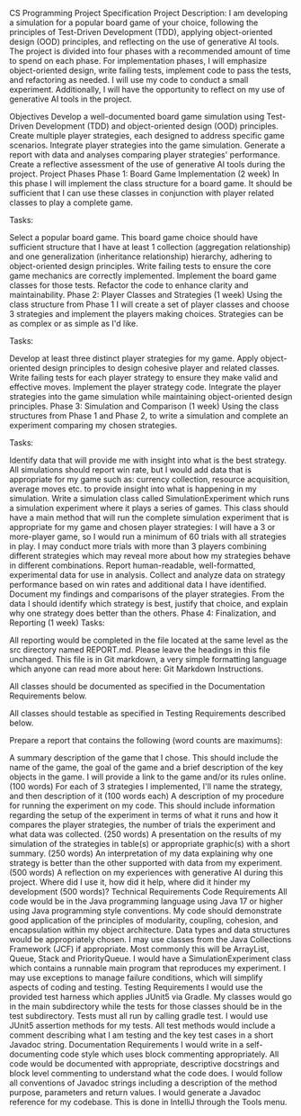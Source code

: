 CS Programming Project Specification
Project Description:
I am developing a simulation for a popular board game of your choice, following the principles of Test-Driven Development (TDD), applying object-oriented design (OOD) principles, and reflecting on the use of generative AI tools. The project is divided into four phases with a recommended amount of time to spend on each phase. For implementation phases, I will emphasize object-oriented design, write failing tests, implement code to pass the tests, and refactoring as needed. I will use my code to conduct a small experiment. Additionally, I will have the opportunity to reflect on my use of generative AI tools in the project.

Objectives
Develop a well-documented board game simulation using Test-Driven Development (TDD) and object-oriented design (OOD) principles.
Create multiple player strategies, each designed to address specific game scenarios.
Integrate player strategies into the game simulation.
Generate a report with data and analyses comparing player strategies' performance.
Create a reflective assessment of the use of generative AI tools during the project.
Project Phases
Phase 1: Board Game Implementation (2 week)
In this phase I will implement the class structure for a board game. It should be sufficient that I can use these classes in conjunction with player related classes to play a complete game.

Tasks:

Select a popular board game. This board game choice should have sufficient structure that I have at least 1 collection (aggregation relationship) and one generalization (inheritance relationship) hierarchy, adhering to object-oriented design principles.
Write failing tests to ensure the core game mechanics are correctly implemented.
Implement the board game classes for those tests.
Refactor the code to enhance clarity and maintainability.
Phase 2: Player Classes and Strategies (1 week)
Using the class structure from Phase 1 I will create a set of player classes and choose 3 strategies and implement the players making choices. Strategies can be as complex or as simple as I'd like.

Tasks:

Develop at least three distinct player strategies for my game.
Apply object-oriented design principles to design cohesive player and related classes.
Write failing tests for each player strategy to ensure they make valid and effective moves.
Implement the player strategy code.
Integrate the player strategies into the game simulation while maintaining object-oriented design principles.
Phase 3: Simulation and Comparison (1 week)
Using the class structures from Phase 1 and Phase 2, to write a simulation and complete an experiment comparing my chosen strategies.

Tasks:

Identify data that will provide me with insight into what is the best strategy. All simulations should report win rate, but I would add data that is appropriate for my game such as: currency collection, resource acquisition, average moves etc. to provide insight into what is happening in my simulation.
Write a simulation class called SimulationExperiment which runs a simulation experiment where it plays a series of games. This class should have a main method that will run the complete simulation experiment that is appropriate for my game and chosen player strategies:
I will have a 3 or more-player game, so I would run a minimum of 60 trials with all strategies in play. I may conduct more trials with more than 3 players combining different strategies which may reveal more about how my strategies behave in different combinations.
Report human-readable, well-formatted, experimental data for use in analysis.
Collect and analyze data on strategy performance based on win rates and additional data I have identified.
Document my findings and comparisons of the player strategies. From the data I should identify which strategy is best, justify that choice, and explain why one strategy does better than the others.
Phase 4: Finalization, and Reporting (1 week)
Tasks:

All reporting would be completed in the file located at the same level as the src directory named REPORT.md. Please leave the headings in this file unchanged. This file is in Git markdown, a very simple formatting language which anyone can read more about here: Git Markdown Instructions.

All classes should be documented as specified in the Documentation Requirements below.

All classes should testable as specified in Testing Requirements described below.

Prepare a report that contains the following (word counts are maximums):

A summary description of the game that I chose. This should include the name of the game, the goal of the game and a brief description of the key objects in the game. I will provide a link to the game and/or its rules online. (100 words)
For each of 3 strategies I implemented, I'll name the strategy, and then description of it (100 words each)
A description of my procedure for running the experiment on my code. This should include information regarding the setup of the experiment in terms of what it runs and how it compares the player strategies, the number of trials the experiment and what data was collected. (250 words)
A presentation on the results of my simulation of the strategies in table(s) or appropriate graphic(s) with a short summary. (250 words)
An interpretation of my data explaining why one strategy is better than the other supported with data from my experiment. (500 words)
A reflection on my experiences with generative AI during this project. Where did I use it, how did it help, where did it hinder my development (500 words)?
Technical Requirements
Code Requirements
All code would be in the Java programming language using Java 17 or higher using Java programming style conventions.
My code should demonstrate good application of the principles of modularity, coupling, cohesion, and encapsulation within my object architecture.
Data types and data structures would be appropriately chosen. I may use classes from the Java Collections Framework (JCF) if appropriate. Most commonly this will be ArrayList, Queue, Stack and PriorityQueue.
I would have a SimulationExperiment class which contains a runnable main program that reproduces my experiment.
I may use exceptions to manage failure conditions, which will simplify aspects of coding and testing.
Testing Requirements
I would use the provided test harness which applies JUnit5 via Gradle. My classes would go in the main subdirectory while the tests for those classes should be in the test subdirectory. Tests must all run by calling gradle test.
I would use JUnit5 assertion methods for my tests.
All test methods would include a comment describing what I am testing and the key test cases in a short Javadoc string.
Documentation Requirements
I would write in a self-documenting code style which uses block commenting appropriately.
All code would be documented with appropriate, descriptive docstrings and block level commenting to understand what the code does.
I would follow all conventions of Javadoc strings including a description of the method purpose, parameters and return values.
I would generate a Javadoc reference for my codebase. This is done in IntelliJ through the Tools menu.
